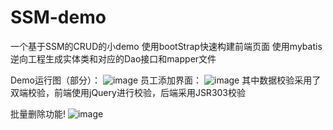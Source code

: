 # SSM-demo
一个基于SSM的CRUD的小demo
使用bootStrap快速构建前端页面
使用mybatis逆向工程生成实体类和对应的Dao接口和mapper文件

Demo运行图（部分）：
![image](https://user-images.githubusercontent.com/89641149/160644836-6c66e9a8-d8b7-4e2d-93fc-3802728acd73.png)
员工添加界面：
![image](https://user-images.githubusercontent.com/89641149/160644960-8ac2d163-1254-4679-b4a1-d68180a1ef3b.png)
其中数据校验采用了双端校验，前端使用jQuery进行校验，后端采用JSR303校验


批量删除功能!
![image](https://user-images.githubusercontent.com/89641149/160646591-6451203c-79ba-4c3b-9433-1aa182f1477f.png)


